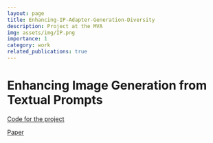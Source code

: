 ```yaml
---
layout: page
title: Enhancing-IP-Adapter-Generation-Diversity
description: Project at the MVA
img: assets/img/IP.png
importance: 1
category: work
related_publications: true
---
```



# Enhancing Image Generation from Textual Prompts

[Code for the project](https://github.com/melvinsevi/MVA-Project-Unleashing-Text-to-Image-Diffusion-Models-for-Visual-Perception)

[Paper](https://your_paper_link_here)

